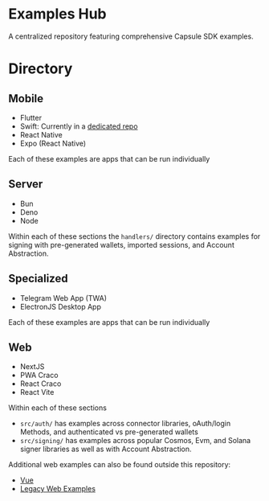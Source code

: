 # Examples Hub
A centralized repository featuring comprehensive Capsule SDK examples.

# Directory

## Mobile
- Flutter
- Swift: Currently in a [dedicated repo](https://github.com/capsule-org/swift-sdk-example)
- React Native
- Expo (React Native)

Each of these examples are apps that can be run individually

## Server
- Bun
- Deno
- Node

Within each of these sections the `handlers/` directory contains examples for signing with pre-generated wallets, imported sessions, and Account Abstraction.

## Specialized
- Telegram Web App (TWA)
- ElectronJS Desktop App

Each of these examples are apps that can be run individually

## Web
- NextJS
- PWA Craco
- React Craco
- React Vite

Within each of these sections
- `src/auth/` has examples across connector libraries, oAuth/login Methods, and authenticated vs pre-generated wallets
- `src/signing/` has examples across popular Cosmos, Evm, and Solana signer libraries as well as with Account Abstraction.

Additional web examples can also be found outside this repository:
- [Vue](https://github.com/capsule-org/vue-example)
- [Legacy Web Examples](https://github.com/capsule-org/react-integration-examples)
